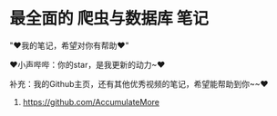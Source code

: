 # 最全面的 爬虫与数据库 笔记

"♥我的笔记，希望对你有帮助♥"

♥小声哔哔：你的star，是我更新的动力~♥

补充：我的Github主页，还有其他优秀视频的笔记，希望能帮助到你~~♥

1. https://github.com/AccumulateMore
